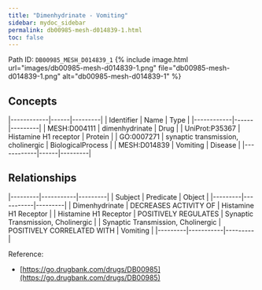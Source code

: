 ```yaml
---
title: "Dimenhydrinate - Vomiting"
sidebar: mydoc_sidebar
permalink: db00985-mesh-d014839-1.html
toc: false 
---
```



Path ID: `DB00985_MESH_D014839_1`
{% include image.html url="images/db00985-mesh-d014839-1.png" file="db00985-mesh-d014839-1.png" alt="db00985-mesh-d014839-1" %}

## Concepts

|------------|------|---------|
| Identifier | Name | Type    |
|------------|------|---------|
| MESH:D004111 | dimenhydrinate | Drug |
| UniProt:P35367 | Histamine H1 receptor | Protein |
| GO:0007271 | synaptic transmission, cholinergic | BiologicalProcess |
| MESH:D014839 | Vomiting | Disease |
|------------|------|---------|

## Relationships

|---------|-----------|---------|
| Subject | Predicate | Object  |
|---------|-----------|---------|
| Dimenhydrinate | DECREASES ACTIVITY OF | Histamine H1 Receptor |
| Histamine H1 Receptor | POSITIVELY REGULATES | Synaptic Transmission, Cholinergic |
| Synaptic Transmission, Cholinergic | POSITIVELY CORRELATED WITH | Vomiting |
|---------|-----------|---------|

Reference: 
  - [https://go.drugbank.com/drugs/DB00985](https://go.drugbank.com/drugs/DB00985)
